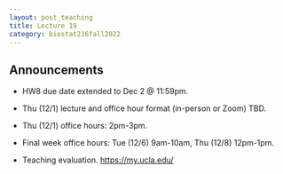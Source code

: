 ```yaml
---
layout: post_teaching
title: Lecture 19
category: biostat216fall2022
---
```


## Announcements

* HW8 due date extended to Dec 2 @ 11:59pm.

* Thu (12/1) lecture and office hour format (in-person or Zoom) TBD.

* Thu (12/1) office hours: 2pm-3pm. 

* Final week office hours: Tue (12/6) 9am-10am, Thu (12/8) 12pm-1pm. 

* Teaching evaluation. <https://my.ucla.edu/>
